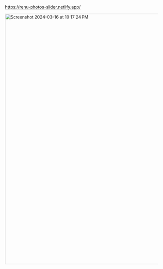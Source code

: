 https://renu-photos-slider.netlify.app/

<img width="825" alt="Screenshot 2024-03-16 at 10 17 24 PM" src="https://github.com/RevadiSundaram/ICodeThis-Projects/assets/47391816/46d73cb4-684f-41ef-8c6e-68118f2733f7">
